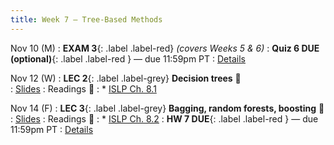 ```yaml
---
title: Week 7 — Tree-Based Methods
---
```



Nov 10 (M)
: **EXAM 3**{: .label .label-red} *(covers Weeks 5 & 6)*
: **Quiz 6 DUE (optional)**{: .label .label-red } — due 11:59pm PT
: [Details](.)

Nov 12 (W)
: **LEC 2**{: .label .label-grey} **Decision trees** 🎥  
    : [Slides](.)
: Readings 📖
: * [ISLP Ch. 8.1](https://www.statlearning.com/)

Nov 14 (F)
: **LEC 3**{: .label .label-grey} **Bagging, random forests, boosting** 🎥  
    : [Slides](.)
: Readings 📖
: * [ISLP Ch. 8.2](https://www.statlearning.com/)
: **HW 7 DUE**{: .label .label-red } — due 11:59pm PT
: [Details](.)

